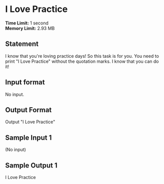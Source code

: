 # I Love Practice

**Time Limit:** 1 second  
**Memory Limit:** 2.93 MB  

## Statement
I know that you're loving practice days! So this task is for you. You need to print "I Love Practice" without the quotation marks. I know that you can do it!

## Input format
No input.

## Output Format
Output "I Love Practice"

## Sample Input 1
(No input)

## Sample Output 1
I Love Practice